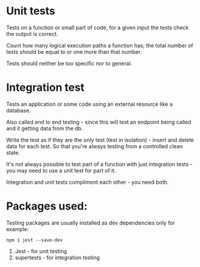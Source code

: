# Unit tests

Tests on a function or small part of code, for a given input the tests check the output is correct.

Count how many logical execution paths a function has; the total number of tests should be equal to or one more than that number.

Tests should neither be too specific nor to general.

# Integration test

Tests an application or some code using an external resource like a database.

Also called end to end testing - since this will test an endpoint being called and it getting data from the db.

Write the test as if they are the only test (test in isolation) - insert and delete data for each test. So that you're always testing from a controlled clean state.

It's not always possible to test part of a function with just integration tests - you may need to use a unit test for part of it.

Integration and unit tests compliment each other - you need both.

# Packages used:

Testing packages are usually installed as dev dependencies only for example:

`npm i jest --save-dev`

1. Jest - for unit testing
2. supertests - for integration testing
